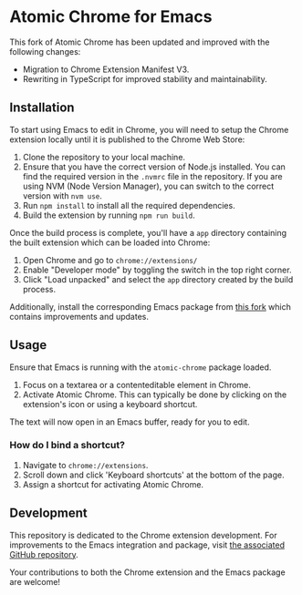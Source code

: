 # Atomic Chrome for Emacs

This fork of Atomic Chrome has been updated and improved with the following changes:

- Migration to Chrome Extension Manifest V3.
- Rewriting in TypeScript for improved stability and maintainability.

## Installation

To start using Emacs to edit in Chrome, you will need to setup the Chrome extension locally until it is published to the Chrome Web Store:

1. Clone the repository to your local machine.
2. Ensure that you have the correct version of Node.js installed. You can find the required version in the `.nvmrc` file in the repository. If you are using NVM (Node Version Manager), you can switch to the correct version with `nvm use`.
3. Run `npm install` to install all the required dependencies.
4. Build the extension by running `npm run build`.

Once the build process is complete, you'll have a `app` directory containing the built extension which can be loaded into Chrome:

1. Open Chrome and go to `chrome://extensions/`
2. Enable "Developer mode" by toggling the switch in the top right corner.
3. Click "Load unpacked" and select the `app` directory created by the build process.

Additionally, install the corresponding Emacs package from [this fork](https://github.com/KarimAziev/atomic-chrome) which contains improvements and updates.

## Usage

Ensure that Emacs is running with the `atomic-chrome` package loaded.

1. Focus on a textarea or a contenteditable element in Chrome.
2. Activate Atomic Chrome. This can typically be done by clicking on the extension's icon or using a keyboard shortcut.

The text will now open in an Emacs buffer, ready for you to edit.

### How do I bind a shortcut?

1. Navigate to `chrome://extensions`.
2. Scroll down and click 'Keyboard shortcuts' at the bottom of the page.
3. Assign a shortcut for activating Atomic Chrome.

## Development

This repository is dedicated to the Chrome extension development. For improvements to the Emacs integration and package, visit [the associated GitHub repository](https://github.com/KarimAziev/atomic-chrome).

Your contributions to both the Chrome extension and the Emacs package are welcome!
